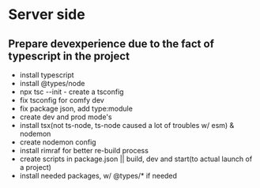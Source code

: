 # Server side

## Prepare devexperience due to the fact of typescript in the project

- install typescript
- install @types/node
- npx tsc --init - create a tsconfig
- fix tsconfig for comfy dev
- fix package json, add type:module
- create dev and prod mode's
- install tsx(not ts-node, ts-node caused a lot of troubles w/ esm) & nodemon
- create nodemon config
- install rimraf for better re-build process
- create scripts in package.json || build, dev and start(to actual launch of a project)
- install needed packages, w/ @types/\* if needed
